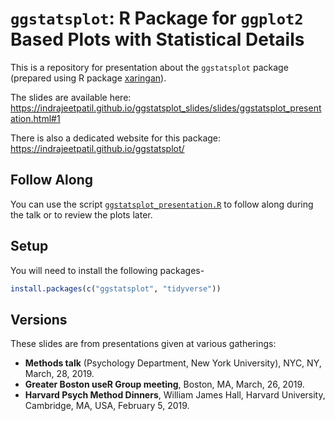 # `ggstatsplot`: R Package for `ggplot2` Based Plots with Statistical Details

This is a repository for presentation about the `ggstatsplot` package (prepared
using R package [xaringan](https://github.com/yihui/xaringan)).

The slides are available here:<br>
https://indrajeetpatil.github.io/ggstatsplot_slides/slides/ggstatsplot_presentation.html#1

There is also a dedicated website for this package:<br>
https://indrajeetpatil.github.io/ggstatsplot/

## Follow Along

You can use the script
[`ggstatsplot_presentation.R`](https://github.com/IndrajeetPatil/ggstatsplot_slides/blob/master/docs/slides/ggstatsplot_presentation.R)
to follow along during the talk or to review the plots later.

## Setup

You will need to install the following packages-

```r
install.packages(c("ggstatsplot", "tidyverse"))
```

## Versions

These slides are from presentations given at various gatherings:

  - **Methods talk** (Psychology Department, New York University), NYC, NY,
    March, 28, 2019.
  - **Greater Boston useR Group meeting**, Boston, MA, March, 26, 2019.
  - **Harvard Psych Method Dinners**, William James Hall, Harvard University,
    Cambridge, MA, USA, February 5, 2019.
